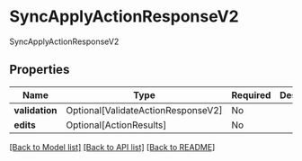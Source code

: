 # SyncApplyActionResponseV2

SyncApplyActionResponseV2

## Properties
| Name | Type | Required | Description |
| ------------ | ------------- | ------------- | ------------- |
**validation** | Optional[ValidateActionResponseV2] | No |  |
**edits** | Optional[ActionResults] | No |  |


[[Back to Model list]](../../../../README.md#models-v2-link) [[Back to API list]](../../../../README.md#apis-v2-link) [[Back to README]](../../../../README.md)
